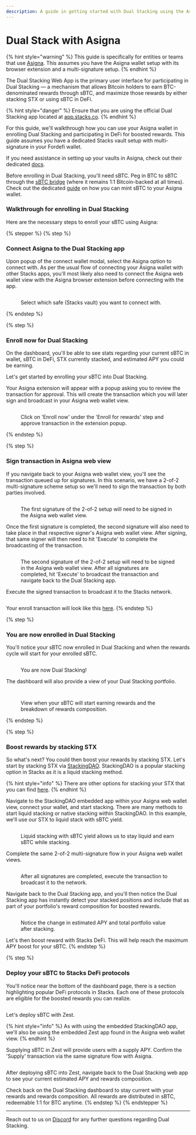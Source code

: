 ```yaml
---
description: A guide in getting started with Dual Stacking using the Asigna wallet.
---
```


# Dual Stack with Asigna

{% hint style="warning" %}
This guide is specifically for entities or teams that use [Asigna](https://www.asigna.io/). This assumes you have the Asigna wallet setup with its browser extension and a multi-signature setup.
{% endhint %}

The Dual Stacking Web App is the primary user interface for participating in Dual Stacking — a mechanism that allows Bitcoin holders to earn BTC-denominated rewards through sBTC, and maximize those rewards by either stacking STX or using sBTC in DeFi.

{% hint style="danger" %}
Ensure that you are using the official Dual Stacking app located at [app.stacks.co](https://app.stacks.co/).
{% endhint %}

For this guide, we'll walkthrough how you can use your Asigna wallet in enrolling Dual Stacking and participating in DeFi for boosted rewards. This guide assumes you have a dedicated Stacks vault setup with multi-signature in your Fordefi wallet.

If you need assistance in setting up your vaults in Asigna, check out their dedicated [docs](https://asigna.gitbook.io/asigna).

Before enrolling in Dual Stacking, you'll need sBTC. Peg in BTC to sBTC through the [sBTC bridge](https://app.stacks.co/) (where it remains 1:1 Bitcoin-backed at all times). Check out the dedicated [guide](https://docs.stacks.co/build/sbtc/how-to-use-the-sbtc-bridge-with-asigna) on how you can mint sBTC to your Asigna wallet.

### Walkthrough for enrolling in Dual Stacking

Here are the necessary steps to enroll your sBTC using Asigna:

{% stepper %}
{% step %}
### Connect Asigna to the Dual Stacking app

Upon popup of the connect wallet modal, select the Asigna option to connect with. As per the usual flow of connecting your Asigna wallet with other Stacks apps, you'll most likely also need to connect the Asigna web wallet view with the Asigna browser extension before connecting with the app.

<div data-with-frame="true"><figure><img src="../../.gitbook/assets/image 78 (1).png" alt=""><figcaption><p>Select which safe (Stacks vault) you want to connect with.</p></figcaption></figure></div>
{% endstep %}

{% step %}
### Enroll now for Dual Stacking

On the dashboard, you'll be able to see stats regarding your current sBTC in wallet, sBTC in DeFi, STX currently stacked, and estimated APY you could be earning.

Let's get started by enrolling your sBTC into Dual Stacking.

Your Asigna extension will appear with a popup asking you to review the transaction for approval. This will create the transaction which you will later sign and broadcast in your Asigna web wallet view.

<div data-with-frame="true"><figure><img src="../../.gitbook/assets/image 80.png" alt=""><figcaption><p>Click on 'Enroll now' under the 'Enroll for rewards' step and approve transaction in the extension popup.</p></figcaption></figure></div>
{% endstep %}

{% step %}
### Sign transaction in Asigna web view

If you navigate back to your Asigna web wallet view, you'll see the transaction queued up for signatures. In this scenario, we have a 2-of-2 multi-signature scheme setup so we'll need to sign the transaction by both parties involved.

<div data-with-frame="true"><figure><img src="../../.gitbook/assets/Group 316124783.png" alt=""><figcaption><p>The first signature of the 2-of-2 setup will need to be signed in the Asigna web wallet view.</p></figcaption></figure></div>

Once the first signature is completed, the second signature will also need to take place in that respective signer's Asigna web wallet view. After signing, that same signer will then need to hit 'Execute' to complete the broadcasting of the transaction.&#x20;

<div data-with-frame="true"><figure><img src="../../.gitbook/assets/Group 316124783 (1).png" alt=""><figcaption><p>The second signature of the 2-of-2 setup will need to be signed in the Asigna web wallet view. After all signatures are completed, hit 'Execute' to broadcast the transaction and navigate back to the Dual Stacking app.</p></figcaption></figure></div>

Execute the signed transaction to broadcast it to the Stacks network.

<div data-with-frame="true"><figure><img src="../../.gitbook/assets/image 85.png" alt=""><figcaption></figcaption></figure></div>

Your enroll transaction will look like this [here](https://explorer.hiro.so/txid/0x3b4ea853df54825adad3ab475d93be18c6a12f04033c665d4597984786feb608?chain=mainnet).
{% endstep %}

{% step %}
### You are now enrolled in Dual Stacking

You'll notice your sBTC now enrolled in Dual Stacking and when the rewards cycle will start for your enrolled sBTC.

<div data-with-frame="true"><figure><img src="../../.gitbook/assets/image 63.png" alt=""><figcaption><p>You are now Dual Stacking!</p></figcaption></figure></div>

The dashboard will also provide a view of your Dual Stacking portfolio.

<div data-with-frame="true"><figure><img src="../../.gitbook/assets/image 86.png" alt=""><figcaption></figcaption></figure></div>

<div data-with-frame="true"><figure><img src="../../.gitbook/assets/image 64.png" alt=""><figcaption><p>View when your sBTC will start earning rewards and the breakdown of rewards composition.</p></figcaption></figure></div>
{% endstep %}

{% step %}
### Boost rewards by stacking STX

So what's next? You could then boost your rewards by stacking STX. Let's start by stacking STX via [StackingDAO](https://www.stackingdao.com/). StackingDAO is a popular stacking option in Stacks as it is a liquid stacking method.&#x20;

{% hint style="info" %}
There are other options for stacking your STX that you can find [here](https://app.leather.io/stacking).
{% endhint %}

Navigate to the StackingDAO embedded app within your Asigna web wallet view, connect your wallet, and start stacking. There are many methods to start liquid stacking or native stacking within StackingDAO. In this example, we'll use our STX to liquid stack with sBTC yield.&#x20;

<div data-with-frame="true"><figure><img src="../../.gitbook/assets/image 92.png" alt=""><figcaption><p>Liquid stacking with sBTC yield allows us to stay liquid and earn sBTC while stacking.</p></figcaption></figure></div>

Complete the same 2-of-2 multi-signature flow in your Asigna web wallet views.

<div data-with-frame="true"><figure><img src="../../.gitbook/assets/image 94.png" alt=""><figcaption><p>After all signatures are completed, execute the transaction to broadcast it to the network.</p></figcaption></figure></div>

Navigate back to the Dual Stacking app, and you'll then notice the Dual Stacking app has instantly detect your stacked positions and include that as part of your portfolio's reward composition for boosted rewards.

<div data-with-frame="true"><figure><img src="../../.gitbook/assets/image 95.png" alt=""><figcaption><p>Notice the change in estimated APY and total portfolio value after stacking.</p></figcaption></figure></div>

Let's then boost reward with Stacks DeFi. This will help reach the maximum APY boost for your sBTC.
{% endstep %}

{% step %}
### Deploy your sBTC to Stacks DeFi protocols

You'll notice near the bottom of the dashboard page, there is a section highlighting popular DeFi protocols in Stacks. Each one of these protocols are eligible for the boosted rewards you can realize.

<div data-with-frame="true"><figure><img src="../../.gitbook/assets/image 69.png" alt=""><figcaption></figcaption></figure></div>

Let's deploy sBTC with Zest.&#x20;

{% hint style="info" %}
As with using the embedded StackingDAO app, we'll also be using the embedded Zest app found in the Asigna web wallet view.
{% endhint %}

Supplying sBTC in Zest will provide users with a supply APY. Confirm the 'Supply' transaction via the same signature flow with Asigna.

<div data-with-frame="true"><figure><img src="../../.gitbook/assets/image 74.png" alt=""><figcaption></figcaption></figure></div>

After deploying sBTC into Zest, navigate back to the Dual Stacking web app to see your current estimated APY and rewards composition.

Check back on the Dual Stacking dashboard to stay current with your rewards and rewards composition. All rewards are distributed in sBTC, redeemable 1:1 for BTC anytime.
{% endstep %}
{% endstepper %}

***

Reach out to us on [Discord](https://discord.com/invite/stacks-621759717756370964) for any further questions regarding Dual Stacking.
